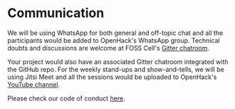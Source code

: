 # Communication

We will be using WhatsApp for both general and off-topic chat and all the participants would be added to OpenHack's WhatsApp group. Technical doubts and discussions are welcome at FOSS Cell's [Gitter chatroom](https://gitter.im/FOSS-Cell-GECPKD/community).

Your project would also have an associated Gitter chatroom integrated with the GitHub repo. For the weekly stand-ups and show-and-tells, we will be using Jitsi Meet and all the sessions would be uploaded to OpenHack's [YouTube channel](https://www.youtube.com/channel/UCWFTHKmCRTlBx-XWhHuGSKg).

Please check our code of conduct [here](https://openhack.gitbook.io/openhack-20/code-of-conduct).

